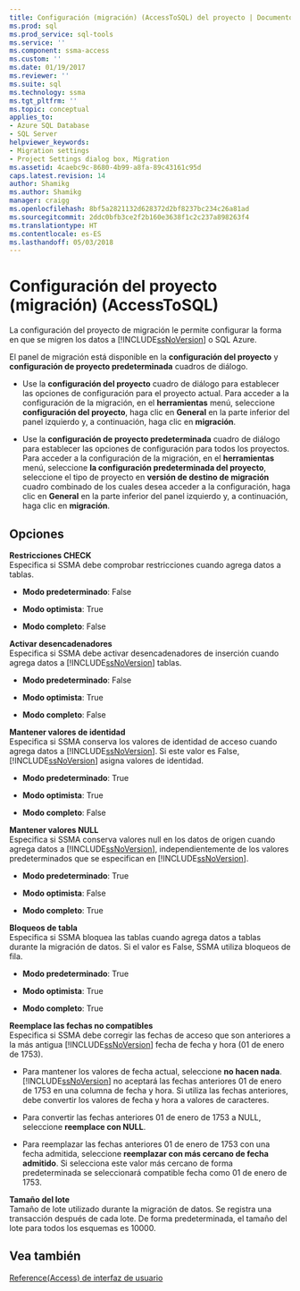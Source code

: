 ```yaml
---
title: Configuración (migración) (AccessToSQL) del proyecto | Documentos de Microsoft
ms.prod: sql
ms.prod_service: sql-tools
ms.service: ''
ms.component: ssma-access
ms.custom: ''
ms.date: 01/19/2017
ms.reviewer: ''
ms.suite: sql
ms.technology: ssma
ms.tgt_pltfrm: ''
ms.topic: conceptual
applies_to:
- Azure SQL Database
- SQL Server
helpviewer_keywords:
- Migration settings
- Project Settings dialog box, Migration
ms.assetid: 4caebc9c-8680-4b99-a8fa-89c43161c95d
caps.latest.revision: 14
author: Shamikg
ms.author: Shamikg
manager: craigg
ms.openlocfilehash: 8bf5a2821132d628372d2bf8237bc234c26a81ad
ms.sourcegitcommit: 2ddc0bfb3ce2f2b160e3638f1c2c237a898263f4
ms.translationtype: HT
ms.contentlocale: es-ES
ms.lasthandoff: 05/03/2018
---
```

# <a name="project-settings-migration-accesstosql"></a>Configuración del proyecto (migración) (AccessToSQL)
La configuración del proyecto de migración le permite configurar la forma en que se migren los datos a [!INCLUDE[ssNoVersion](../../includes/ssnoversion_md.md)] o SQL Azure.  
  
El panel de migración está disponible en la **configuración del proyecto** y **configuración de proyecto predeterminada** cuadros de diálogo.  
  
-   Use la **configuración del proyecto** cuadro de diálogo para establecer las opciones de configuración para el proyecto actual. Para acceder a la configuración de la migración, en el **herramientas** menú, seleccione **configuración del proyecto**, haga clic en **General** en la parte inferior del panel izquierdo y, a continuación, haga clic en **migración**.  
  
-   Use la **configuración de proyecto predeterminada** cuadro de diálogo para establecer las opciones de configuración para todos los proyectos. Para acceder a la configuración de la migración, en el **herramientas** menú, seleccione **la configuración predeterminada del proyecto**, seleccione el tipo de proyecto en **versión de destino de migración** cuadro combinado de los cuales desea acceder a la configuración, haga clic en **General** en la parte inferior del panel izquierdo y, a continuación, haga clic en **migración**.  
  
## <a name="options"></a>Opciones  
**Restricciones CHECK**  
Especifica si SSMA debe comprobar restricciones cuando agrega datos a tablas.  
  
-   **Modo predeterminado**: False  
  
-   **Modo optimista**: True  
  
-   **Modo completo**: False  
  
**Activar desencadenadores**  
Especifica si SSMA debe activar desencadenadores de inserción cuando agrega datos a [!INCLUDE[ssNoVersion](../../includes/ssnoversion_md.md)] tablas.  
  
-   **Modo predeterminado**: False  
  
-   **Modo optimista**: True  
  
-   **Modo completo**: False  
  
**Mantener valores de identidad**  
Especifica si SSMA conserva los valores de identidad de acceso cuando agrega datos a [!INCLUDE[ssNoVersion](../../includes/ssnoversion_md.md)]. Si este valor es False, [!INCLUDE[ssNoVersion](../../includes/ssnoversion_md.md)] asigna valores de identidad.  
  
-   **Modo predeterminado**: True  
  
-   **Modo optimista**: True  
  
-   **Modo completo**: False  
  
**Mantener valores NULL**  
Especifica si SSMA conserva valores null en los datos de origen cuando agrega datos a [!INCLUDE[ssNoVersion](../../includes/ssnoversion_md.md)], independientemente de los valores predeterminados que se especifican en [!INCLUDE[ssNoVersion](../../includes/ssnoversion_md.md)].  
  
-   **Modo predeterminado**: True  
  
-   **Modo optimista**: False  
  
-   **Modo completo**: True  
  
**Bloqueos de tabla**  
Especifica si SSMA bloquea las tablas cuando agrega datos a tablas durante la migración de datos. Si el valor es False, SSMA utiliza bloqueos de fila.  
  
-   **Modo predeterminado**: True  
  
-   **Modo optimista**: True  
  
-   **Modo completo**: True  
  
**Reemplace las fechas no compatibles**  
Especifica si SSMA debe corregir las fechas de acceso que son anteriores a la más antigua [!INCLUDE[ssNoVersion](../../includes/ssnoversion_md.md)] fecha de fecha y hora (01 de enero de 1753).  
  
-   Para mantener los valores de fecha actual, seleccione **no hacen nada**. [!INCLUDE[ssNoVersion](../../includes/ssnoversion_md.md)] no aceptará las fechas anteriores 01 de enero de 1753 en una columna de fecha y hora. Si utiliza las fechas anteriores, debe convertir los valores de fecha y hora a valores de caracteres.  
  
-   Para convertir las fechas anteriores 01 de enero de 1753 a NULL, seleccione **reemplace con NULL**.  
  
-   Para reemplazar las fechas anteriores 01 de enero de 1753 con una fecha admitida, seleccione **reemplazar con más cercano de fecha admitido**. Si selecciona este valor más cercano de forma predeterminada se seleccionará compatible fecha como 01 de enero de 1753.  
  
**Tamaño del lote**  
Tamaño de lote utilizado durante la migración de datos. Se registra una transacción después de cada lote. De forma predeterminada, el tamaño del lote para todos los esquemas es 10000.  
  
## <a name="see-also"></a>Vea también  
[Reference(Access) de interfaz de usuario](http://msdn.microsoft.com/en-us/af24c303-4a41-449b-9c86-d6558a97e839)  
  
